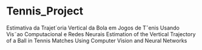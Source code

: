 # Tennis_Project
Estimativa da Trajet´oria Vertical da Bola em Jogos de Tˆenis Usando Vis˜ao Computacional e Redes Neurais Estimation of the Vertical Trajectory of a Ball in Tennis Matches Using Computer Vision and Neural Networks
